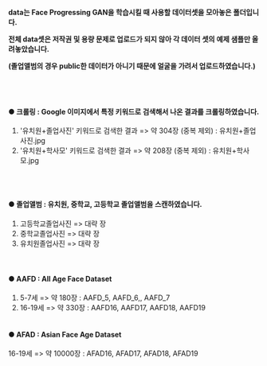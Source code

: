 <h4>data는 Face Progressing GAN을 학습시킬 때 사용할 데이터셋을 모아놓은 폴더입니다. 
  
  전체 data셋은 저작권 및 용량 문제로 업로드가 되지 않아 각 데이터 셋의 예제 샘플만 올려놓았습니다. 
  
  (졸업앨범의 경우 public한 데이터가 아니기 때문에 얼굴을 가려서 업로드하였습니다.) </h4>
  
  
  
<BR><BR>

#### ● 크롤링 : Google 이미지에서 특정 키워드로 검색해서 나온 결과를 크롤링하였습니다. 
1) '유치원+졸업사진' 키워드로 검색한 결과  => 약 304장 (중복 제외) : 유치원+졸업사진.jpg
2) '유치원+학사모' 키워드로 검색한 결과 => 약 208장 (중복 제외) : 유치원+학사모.jpg 

<BR><BR>

#### ● 졸업앨범 : 유치원, 중학교, 고등학교 졸업앨범을 스캔하였습니다. 
1) 고등학교졸업사진 => 대략 장  
2) 중학교졸업사진 => 대략 장  
3) 유치원졸업사진 => 대략 장  
<BR><BR>

#### ● AAFD : All Age Face Dataset 
1) 5-7세 => 약 180장  : AAFD_5, AAFD_6,, AAFD_7
2) 16-19세 => 약 330장 : AAFD16, AAFD17, AAFD18, AAFD19
<BR><BR>
  
#### ● AFAD : Asian Face Age Dataset 
16-19세 => 약 10000장 : AFAD16, AFAD17, AFAD18, AFAD19
